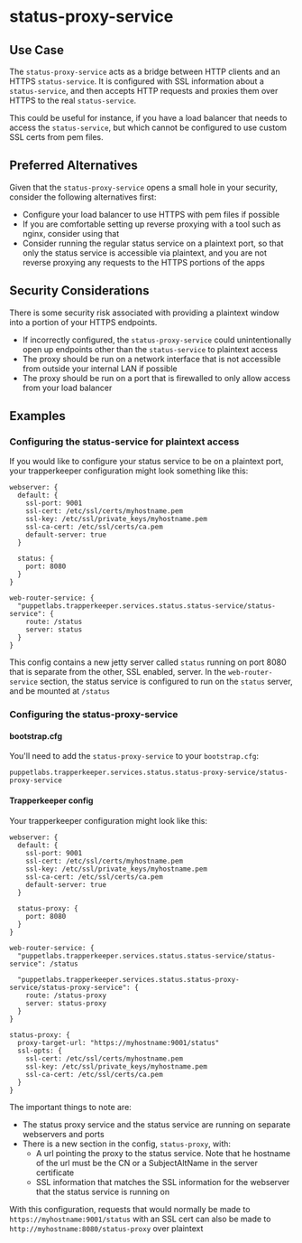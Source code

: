 # status-proxy-service

## Use Case
The `status-proxy-service` acts as a bridge between HTTP clients and an HTTPS
`status-service`. It is configured with SSL information about a 
`status-service`, and then accepts HTTP requests and proxies them over HTTPS 
to the real `status-service`. 

This could be useful for instance, if you have a load balancer that needs to
access the `status-service`, but which cannot be configured to use custom SSL
certs from pem files.

## Preferred Alternatives
Given that the `status-proxy-service` opens a small hole in your security,
consider the following alternatives first:

* Configure your load balancer to use HTTPS with pem files if possible
* If you are comfortable setting up reverse proxying with a tool such as nginx,
  consider using that
* Consider running the regular status service on a plaintext port, so that only
  the status service is accessible via plaintext, and you are not reverse
  proxying any requests to the HTTPS portions of the apps

## Security Considerations
There is some security risk associated with providing a plaintext window into
a portion of your HTTPS endpoints.
  
* If incorrectly configured, the `status-proxy-service` could unintentionally
  open up endpoints other than the `status-service` to plaintext access
* The proxy should be run on a network interface that is not accessible from
  outside your internal LAN if possible
* The proxy should be run on a port that is firewalled to only allow access
  from your load balancer

## Examples

### Configuring the status-service for plaintext access

If you would like to configure your status service to be on a plaintext port,
your trapperkeeper configuration might look something like this:

```
webserver: {
  default: {
    ssl-port: 9001
    ssl-cert: /etc/ssl/certs/myhostname.pem
    ssl-key: /etc/ssl/private_keys/myhostname.pem
    ssl-ca-cert: /etc/ssl/certs/ca.pem
    default-server: true
  }

  status: {
    port: 8080
  }
}

web-router-service: {
  "puppetlabs.trapperkeeper.services.status.status-service/status-service": {
    route: /status
    server: status
  }
}
```

This config contains a new jetty server called `status` running on port 8080
that is separate from the other, SSL enabled, server. In the 
`web-router-service` section, the status service is configured to run on the
`status` server, and be mounted at `/status`


### Configuring the status-proxy-service

#### bootstrap.cfg
You'll need to add the `status-proxy-service` to your `bootstrap.cfg`:
```
puppetlabs.trapperkeeper.services.status.status-proxy-service/status-proxy-service
```

#### Trapperkeeper config
Your trapperkeeper configuration might look like this:

```
webserver: {
  default: {
    ssl-port: 9001
    ssl-cert: /etc/ssl/certs/myhostname.pem
    ssl-key: /etc/ssl/private_keys/myhostname.pem
    ssl-ca-cert: /etc/ssl/certs/ca.pem
    default-server: true
  }

  status-proxy: {
    port: 8080
  }
}

web-router-service: {
  "puppetlabs.trapperkeeper.services.status.status-service/status-service": /status

  "puppetlabs.trapperkeeper.services.status.status-proxy-service/status-proxy-service": {
    route: /status-proxy
    server: status-proxy
  }
}

status-proxy: {
  proxy-target-url: "https://myhostname:9001/status"
  ssl-opts: {
    ssl-cert: /etc/ssl/certs/myhostname.pem
    ssl-key: /etc/ssl/private_keys/myhostname.pem
    ssl-ca-cert: /etc/ssl/certs/ca.pem
  }
}
```

The important things to note are:
* The status proxy service and the status service are running on separate
  webservers and ports
* There is a new section in the config, `status-proxy`, with:
  * A url pointing the proxy to the status service. Note that he hostname of
    the url must be the CN or a SubjectAltName in the server certificate
  * SSL information that matches the SSL information for the webserver that the
    status service is running on

With this configuration, requests that would normally be made to
`https://myhostname:9001/status` with an SSL cert can also be made to
`http://myhostname:8080/status-proxy` over plaintext
